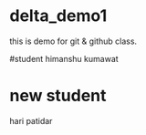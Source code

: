 # delta_demo1
this is demo for git &amp; github class.


#student
himanshu kumawat
# new student 
hari patidar
